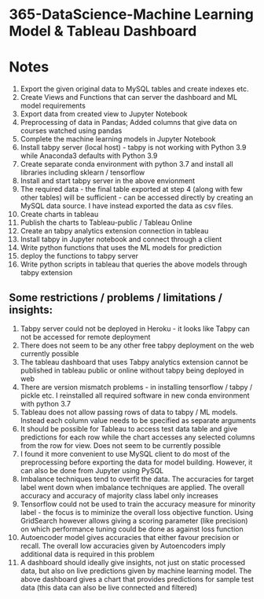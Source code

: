 # 365-DataScience-Machine Learning Model & Tableau Dashboard
# Notes

1. Export the given original data to MySQL tables and create indexes etc.
2. Create Views and Functions that can server the dashboard and ML model requirements
3. Export data from created view to Jupyter Notebook
4. Preprocessing of data in Pandas; Added columns that give data on courses watched using pandas 
5. Complete the machine learning models in Jupyter Notebook
6. Install tabpy server (local host) - tabpy is not working with Python 3.9 while Anaconda3 defaults with Python 3.9
7. Create separate conda environment with python 3.7 and install all libraries including sklearn / tensorflow
8. Install and start tabpy server in the above envionment
9. The required data - the final table exported at step 4 (along with few other tables) will be sufficient - can be accessed directly by creating an MySQL data source. I have instead exported the data as csv files.
10. Create charts in tableau
11. Publish the charts to Tableau-public / Tableau Online
12. Create an tabpy analytics extension connection in tableau
13. Install tabpy in Jupyter notebook and connect through a client
14. Write python functions that uses the ML models for prediction
15. deploy the functions to tabpy server
16. Write python scripts in tableau that queries the above models through tabpy extension

## Some restrictions / problems / limitations / insights:

1. Tabpy server could not be deployed in Heroku - it looks like Tabpy can not be accessed for remote deployment
2. There does not seem to be any other free tabpy deployment on the web currently possible
3. The tableau dashboard that uses Tabpy analytics extension cannot be published in tableau public or online without tabpy being deployed in web
4. There are version mismatch problems - in installing tensorflow / tabpy / pickle etc. I reinstalled all required software in new conda environment with python 3.7
5. Tableau does not allow passing rows of data to tabpy / ML models. Instead each column value needs to be specified as separate arguments
6. It should be possible for Tableau to access test data table and give predictions for each row while the chart accesses any selected columns from the row for view. Does not seem to be currently possible
7. I found it more convenient to use MySQL client to do most of the preprocessing before exporting the data for model building. However, it can also be done from Jupyter using PySQL
8. Imbalance techniques tend to overfit the data. The accuracies for target label went down when imbalance techniques are applied. The overall accuracy and accuracy of majority class label only increases
9. Tensorflow could not be used to train the accuracy measure for minority label - the focus is to miminize the overall loss objective function. Using GridSearch however allows giving a scoring parameter (like precision) on which performance tuning could be done as against loss function
10. Autoencoder model gives accuracies that either favour precision or recall. The overall low accuracies given by Autoencoders imply additional data is required in this problem
11. A dashboard should ideally give insights, not just on static processed data, but also on live predictions given by machine learning model. The above dashboard gives a chart that provides predictions for sample test data (this data can also be live connected and filtered)

